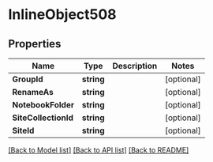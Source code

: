 # InlineObject508

## Properties

Name | Type | Description | Notes
------------ | ------------- | ------------- | -------------
**GroupId** | **string** |  | [optional] 
**RenameAs** | **string** |  | [optional] 
**NotebookFolder** | **string** |  | [optional] 
**SiteCollectionId** | **string** |  | [optional] 
**SiteId** | **string** |  | [optional] 

[[Back to Model list]](../README.md#documentation-for-models) [[Back to API list]](../README.md#documentation-for-api-endpoints) [[Back to README]](../README.md)


